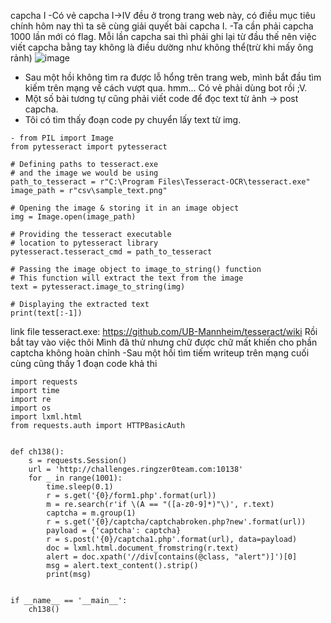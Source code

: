 capcha I
-Có vẻ capcha I->IV đều ở trong trang web này, có điều mục tiêu chính hôm nay thì ta sẽ cùng giải quyết bài capcha I.
-Ta cần phải capcha 1000 lần mới có flag. Mỗi lần capcha sai thì phải ghi lại từ đầu thế nên việc viết capcha bằng tay không là điều dường như không thể(trừ khi mấy ông rảnh)
![image](https://user-images.githubusercontent.com/126310360/222168624-ad987a01-2b9a-4796-afc5-6bdb7f34e175.png)
- Sau một hồi không tìm ra được lỗ hổng trên trang web, mình bắt đầu tìm kiếm trên mạng về cách vượt qua. hmm... Có vẻ phải dùng bot rồi ;V.
- Một số bài tương tự cũng phải viết code để đọc text từ ảnh -> post capcha.
- Tôi có tìm thấy đoạn code py chuyển lấy text từ img.
```
- from PIL import Image
from pytesseract import pytesseract

# Defining paths to tesseract.exe
# and the image we would be using
path_to_tesseract = r"C:\Program Files\Tesseract-OCR\tesseract.exe"
image_path = r"csv\sample_text.png"

# Opening the image & storing it in an image object
img = Image.open(image_path)

# Providing the tesseract executable
# location to pytesseract library
pytesseract.tesseract_cmd = path_to_tesseract

# Passing the image object to image_to_string() function
# This function will extract the text from the image
text = pytesseract.image_to_string(img)

# Displaying the extracted text
print(text[:-1])

```
link file tesseract.exe: https://github.com/UB-Mannheim/tesseract/wiki
Rồi bắt tay vào việc thôi
Mình đã thử nhưng chữ được chữ mất khiến cho phần captcha không hoàn chỉnh
-Sau một hồi tìm tiếm writeup trên mạng cuối cùng cũng thấy 1 đoạn code khả thi
```
import requests
import time
import re
import os
import lxml.html
from requests.auth import HTTPBasicAuth


def ch138():
    s = requests.Session()
    url = 'http://challenges.ringzer0team.com:10138'
    for _ in range(1001):
        time.sleep(0.1)
        r = s.get('{0}/form1.php'.format(url))
        m = re.search(r'if \(A == "([a-z0-9]*)"\)', r.text)
        captcha = m.group(1)
        r = s.get('{0}/captcha/captchabroken.php?new'.format(url))
        payload = {'captcha': captcha}
        r = s.post('{0}/captcha1.php'.format(url), data=payload)
        doc = lxml.html.document_fromstring(r.text)
        alert = doc.xpath('//div[contains(@class, "alert")]')[0]
        msg = alert.text_content().strip()
        print(msg)


if __name__ == '__main__':
    ch138()
```    
